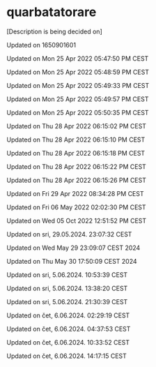 # quarbatatorare
[Description is being decided on]

Updated on 1650901601

Updated on Mon 25 Apr 2022 05:47:50 PM CEST

Updated on Mon 25 Apr 2022 05:48:59 PM CEST


Updated on Mon 25 Apr 2022 05:49:33 PM CEST


Updated on Mon 25 Apr 2022 05:49:57 PM CEST


Updated on Mon 25 Apr 2022 05:50:35 PM CEST


Updated on Thu 28 Apr 2022 06:15:02 PM CEST


Updated on Thu 28 Apr 2022 06:15:10 PM CEST


Updated on Thu 28 Apr 2022 06:15:18 PM CEST


Updated on Thu 28 Apr 2022 06:15:22 PM CEST


Updated on Thu 28 Apr 2022 06:15:26 PM CEST


Updated on Fri 29 Apr 2022 08:34:28 PM CEST


Updated on Fri 06 May 2022 02:02:30 PM CEST


Updated on Wed 05 Oct 2022 12:51:52 PM CEST


Updated on sri, 29.05.2024.  23:07:32 CEST


Updated on Wed May 29 23:09:07 CEST 2024


Updated on Thu May 30 17:50:09 CEST 2024


Updated on sri,  5.06.2024.  10:53:39 CEST


Updated on sri,  5.06.2024.  13:38:20 CEST


Updated on sri,  5.06.2024.  21:30:39 CEST


Updated on čet,  6.06.2024.  02:29:19 CEST


Updated on čet,  6.06.2024.  04:37:53 CEST


Updated on čet,  6.06.2024.  10:33:52 CEST


Updated on čet,  6.06.2024.  14:17:15 CEST

